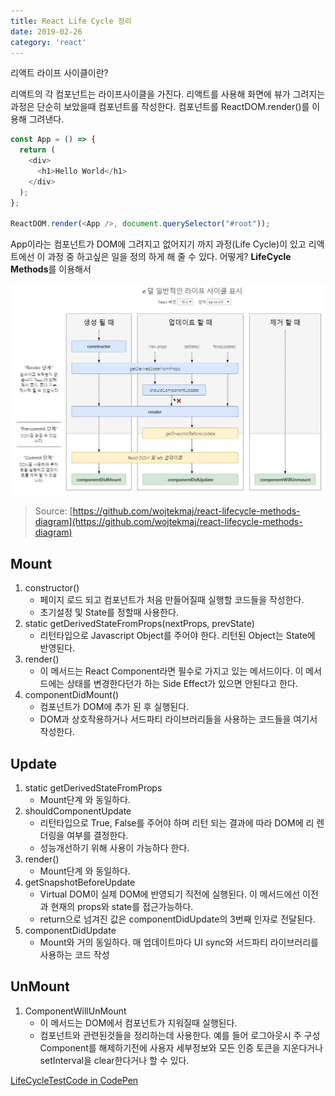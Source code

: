 ```yaml
---
title: React Life Cycle 정리
date: 2019-02-26
category: 'react' 
---
```


리액트 라이프 사이클이란?

리액트의 각 컴포넌트는 라이프사이클을 가진다. 리액트를 사용해 화면에 뷰가 그려지는 과정은 단순히 보았을때 컴포넌트를 작성한다. 컴포넌트를 ReactDOM.render()를 이용해 그려낸다.

```javascript
const App = () => {
  return (
    <div>
      <h1>Hello World</h1>
    </div>
  );
};

ReactDOM.render(<App />, document.querySelector("#root"));
```

App이라는 컴포넌트가 DOM에 그려지고 없어지기 까지 과정(Life Cycle)이 있고 리액트에선 이 과정 중 하고싶은 일을 정의 하게 해 줄 수 있다. 어떻게? **LifeCycle Methods**를 이용해서

![](./images/react_lifecycle_ko.JPG)

> Source: [https://github.com/wojtekmaj/react-lifecycle-methods-diagram](https://github.com/wojtekmaj/react-lifecycle-methods-diagram)

## Mount

1. constructor()
   - 페이지 로드 되고 컴포넌트가 처음 만들어질때 실행할 코드들을 작성한다.
   - 초기설정 및 State를 정할때 사용한다.
2. static getDerivedStateFromProps(nextProps, prevState)
   - 리턴타입으로 Javascript Object를 주어야 한다. 리턴된 Object는 State에 반영된다.
3. render()
   - 이 메서드는 React Component라면 필수로 가지고 있는 메서드이다. 이 메서드에는 상태를 변경한다던가 하는 Side Effect가 있으면 안된다고 한다.
4. componentDidMount()
   - 컴포넌트가 DOM에 추가 된 후 실행된다.
   - DOM과 상호작용하거나 서드파티 라이브러리들을 사용하는 코드들을 여기서 작성한다.

## Update

1. static getDerivedStateFromProps
   - Mount단계 와 동일하다.
2. shouldComponentUpdate
   - 리턴타입으로 True, False를 주어야 하며 리턴 되는 결과에 따라 DOM에 리 렌더링을 여부를 결정한다.
   - 성능개선하기 위해 사용이 가능하다 한다.
3. render()
   - Mount단계 와 동일하다.
4. getSnapshotBeforeUpdate
   - Virtual DOM이 실제 DOM에 반영되기 직전에 실행된다. 이 메서드에선 이전과 현재의 props와 state를 접근가능하다.
   - return으로 넘겨진 값은 componentDidUpdate의 3번째 인자로 전달된다.
5. componentDidUpdate
   - Mount와 거의 동일하다. 매 업데이트마다 UI sync와 서드파티 라이브러리를 사용하는 코드 작성

## UnMount

1. ComponentWillUnMount
   - 이 메서드는 DOM에서 컴포넌트가 지워질때 실행된다.
   - 컴포넌트와 관련된것들을 정리하는데 사용한다. 예를 들어 로그아웃시 주 구성 Component를 해제하기전에 사용자 세부정보와 모든 인증 토큰을 지운다거나 setInterval을 clear한다거나 할 수 있다.

[LifeCycleTestCode in CodePen](https://codepen.io/dykangdd/pen/eXYyWY)
